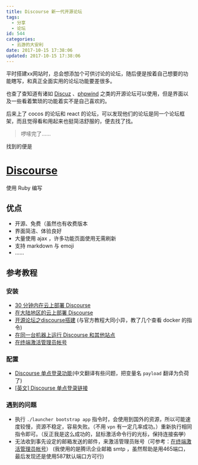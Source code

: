 ```yaml
---
title: Discourse 新一代开源论坛
tags:
  - 分享
  - 论坛
id: 544
categories:
  - 云游的大安利
date: 2017-10-15 17:38:06
updated: 2017-10-15 17:38:06
---
```


平时搭建xx网站时，总会想添加个可供讨论的论坛，随后便是按着自己想要的功能瞎写，和真正全面实用的论坛功能要差很多。

也查了查知道有诸如 [Discuz](http://www.discuz.net/forum.php) 、[phpwind](http://www.phpwind.net/) 之类的开源论坛可以使用，但是界面以及一些看着繁琐的功能着实不是自己喜欢的。

<!-- more -->

后来上了 cocos 的论坛和 react 的论坛，可以发现他们的论坛是同一个论坛框架，而且觉得看和用起来也挺简洁舒服的，便去找了找。

> 啰嗦完了……

找到的便是

# [Discourse](https://www.discourse.org/)

使用 Ruby 编写

## 优点

*   开源、免费（虽然也有收费版本
*   界面简洁、体验良好
*   大量使用 ajax ，许多功能页面使用无需刷新
*   支持 markdown 与 emoji
*   ……

## 参考教程

### 安装

*   [30 分钟内在云上部署 Discourse](https://meta.discoursecn.org/t/topic/26)
*   [在大陆地区的云上部署 Discourse](https://meta.discoursecn.org/t/topic/28)
*   [开源论坛之discourse搭建](http://itfish.net/article/52781.html)
(与官方教程大同小异，教了几个查看 docker 的指令)
*   [在同一台机器上运行 Discourse 和其他站点](https://meta.discoursecn.org/t/topic/684)
*   [在终端激活管理员帐号](https://meta.discourse.org/t/create-admin-account-from-console/17274)

### 配置

*   [Discourse 单点登录功能](https://meta.discoursecn.org/t/topic/52)(中文翻译有些问题，把变量名 `payload` 翻译为负荷了)
*   [[英文] Discourse 单点登录链接](https://meta.discourse.org/t/official-single-sign-on-for-discourse-sso/13045)

### 遇到的问题

*   执行 `./launcher bootstrap app` 指令时，会使用到国外的资源，所以可能速度较慢，资源不稳定，容易失败。（不用 `vpn` 有一定几率成功。）重新执行相同指令即可。（反正我是这么成功的，鼠标激活命令行的光标，保持连接<del>玄学</del>）
*   无法收到事先设定的邮箱发送的邮件，来激活管理员账号（可参考：[在终端激活管理员帐号](https://meta.discourse.org/t/create-admin-account-from-console/17274)）
(我使用的是腾讯企业邮箱 smtp ，虽然帮助是用465端口，最后发现还是使用587默认端口方可行)
